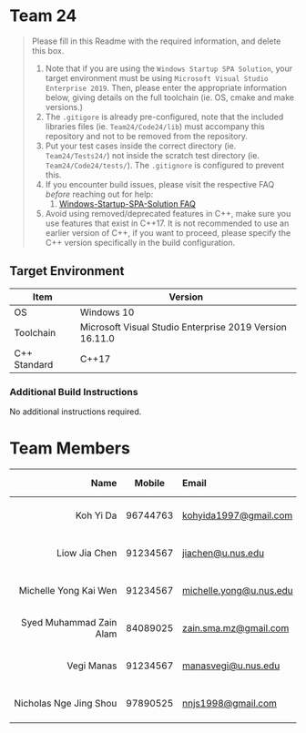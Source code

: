 # Team 24

> Please fill in this Readme with the required information, and delete this box.
> 
> 1. Note that if you are using the `Windows Startup SPA Solution`, your target environment must be using `Microsoft Visual Studio Enterprise 2019`. 
>   Then, please enter the appropriate information below, giving details on the full toolchain (ie. OS, cmake and make versions.)
> 2. The `.gitigore` is already pre-configured, note that the included libraries files (ie. `Team24/Code24/lib`) must accompany this repository and not to be removed from the repository.
> 3. Put your test cases inside the correct directory (ie. `Team24/Tests24/`) not inside the scratch test directory (ie. `Team24/Code24/tests/`). The `.gitignore` is configured to prevent this.
> 4. If you encounter build issues, please visit the respective FAQ *before* reaching out for help:
>     1. [Windows-Startup-SPA-Solution FAQ](https://github.com/nus-cs3203/project-wiki/wiki/Windows-Startup-SPA-Solution#faq)
> 5. Avoid using removed/deprecated features in C++, make sure you use features that exist in C++17. It is not recommended to use an earlier version of C++, if you want to proceed, please specify the C++ version specifically in the build configuration.

## Target Environment

Item | Version
-|-
OS | Windows 10
Toolchain | Microsoft Visual Studio Enterprise 2019 Version 16.11.0
C++ Standard | C++17

### Additional Build Instructions

No additional instructions required.

# Team Members

Name | Mobile | Email | Development OS/Toolchain
-:|:-:|:-|-|
Koh Yi Da | 96744763 | kohyida1997@gmail.com | Windows 10/Visual Studio 2019
Liow Jia Chen | 91234567 | jiachen@u.nus.edu | Windows 10/Visual Studio 2019
Michelle Yong Kai Wen | 91234567 | michelle.yong@u.nus.edu | Windows 10/Visual Studio 2019
Syed Muhammad Zain Alam | 84089025 | zain.sma.mz@gmail.com | Windows 10/Visual Studio 2019
Vegi Manas | 91234567 | manasvegi@u.nus.edu | Windows 10/Visual Studio 2019
Nicholas Nge Jing Shou | 97890525 | nnjs1998@gmail.com | Windows 10/Visual Studio 2019

